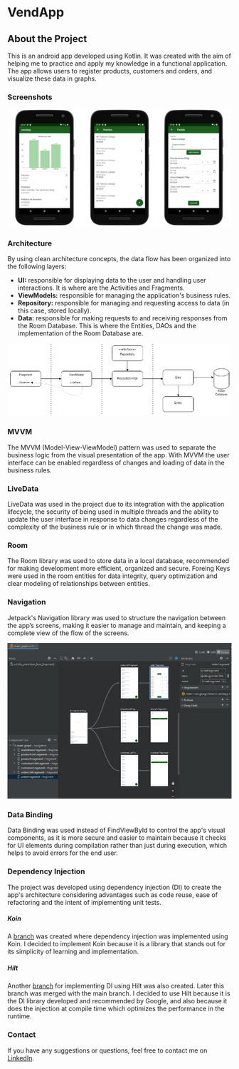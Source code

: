 # VendApp

## About the Project 
This is an android app developed using Kotlin.
It was created with the aim of helping me to practice and apply my knowledge in a functional application.
The app allows users to register products, customers and orders, and visualize these data in graphs.

### Screenshots
![screenshots](resources/screenshots.png)

### Architecture
By using clean architecture concepts, the data flow has been organized into the following layers:
- **UI:** responsible for displaying data to the user and handling user interactions. It is where are the Activities and Fragments.
- **ViewModels:** responsible for managing the application's business rules.
- **Repository:** responsible for managing and requesting access to data (in this case, stored locally).
- **Data:** responsible for making requests to and receiving responses from the Room Database. This is where the Entities, DAOs and the implementation of the Room Database are.

![layers diagram](resources/layersDiagram.png)

### MVVM
The MVVM (Model-View-ViewModel) pattern was used to separate the business logic from the visual presentation of the app. With MVVM the user interface can be enabled regardless of changes and loading of data in the business rules.
 
### LiveData
LiveData was used in the project due to its integration with the application lifecycle, the security of being used in multiple threads and the ability to update the user interface in response to data changes regardless of the complexity of the business rule or in which thread the change was made.
  
### Room
The Room library was used to store data in a local database, recommended for making development more efficient, organized and secure.
Foreing Keys were used in the room entities for data integrity, query optimization and clear modeling of relationships between entities.
 
### Navigation 
Jetpack's Navigation library was used to structure the navigation between the app’s screens, making it easier to manage and maintain, and keeping a complete view of the flow of the screens.
 

![navigation](resources/navigation.png)
 
### Data Binding
 Data Binding was used instead of FindViewById to control the app's visual components, as it is more secure and easier to maintain because it checks for UI elements during compilation rather than just during execution, which helps to avoid errors for the end user.

### Dependency Injection
The project was developed using dependency injection (DI) to create the app's architecture considering advantages such as code reuse, ease of refactoring and the intent of implementing unit tests.

##### Koin
A [branch](https://github.com/faGalego/vendApp/tree/koin) was created where dependency injection was implemented using Koin. I decided to implement Koin because it is a library that stands out for its simplicity of learning and implementation.

##### Hilt 
Another [branch](https://github.com/faGalego/vendApp/tree/hilt) for implementing DI using Hilt was also created. Later this branch was merged with the main branch. I decided to use Hilt because it is the DI library developed and recommended by Google, and also because it does the injection at compile time which optimizes the performance in the runtime.

### Contact
If you have any suggestions or questions, feel free to contact me on [LinkedIn].

 [LinkedIn]: <https://www.linkedin.com/in/fabricio-schmidt-galego-41938651>
